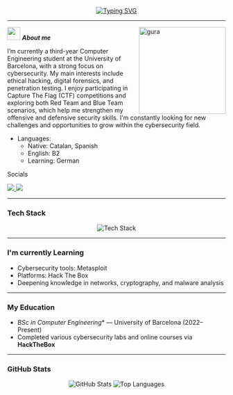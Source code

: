<!-- Cyber GIF Banner -->

<!-- Hacker image/banner -->

<!-- Typing SVG hacker style -->
<p align="center">
  <a href="https://git.io/typing-svg">
    <img 
      src="https://readme-typing-svg.demolab.com?font=Fira+Code&size=22&duration=3000&pause=500&color=007BFF&center=true&vCenter=true&multiline=true&width=600&height=90&lines=%3E_Marti+Cabanas+Gaza;Computer+Engineering+Student;%3E_Cybersecurity+Enthusiast" 
      alt="Typing SVG" 
    />
  </a>
</p>


---

<img align="right" width="200px" alt="gura" src="https://media.tenor.com/6NVwNQxJJkIAAAAi/gurawave.gif" />

<img src="https://media.giphy.com/media/ObNTw8Uzwy6KQ/giphy.gif" width="30px">&nbsp;***About me***

I’m currently a third-year Computer Engineering student at the University of Barcelona, with a strong focus on cybersecurity. My main interests include ethical hacking, digital forensics, and penetration testing. I enjoy participating in Capture The Flag (CTF) competitions and exploring both Red Team and Blue Team scenarios, which help me strengthen my offensive and defensive security skills. I'm constantly looking for new challenges and opportunities to grow within the cybersecurity field.
- Languages:
  - Native: Catalan, Spanish
  - English: B2
  - Learning: German
  
Socials
<p>
  <a href="https://www.linkedin.com/in/your-linkedin" target="_blank">
    <img src="https://img.shields.io/badge/LinkedIn-0077B5?style=for-the-badge&logo=linkedin&logoColor=white"/>
  </a>
  <a href="mailto:your-email@example.com">
    <img src="https://img.shields.io/badge/Gmail-D14836?style=for-the-badge&logo=gmail&logoColor=white"/>
  </a>
</p>


---

### Tech Stack

<p align="center">
  <img src="https://skillicons.dev/icons?i=linux,python,bash,git,github,html,css,nodejs,mysql,c,cpp,java,vscode,react" alt="Tech Stack" />
</p>

---

### I'm currently Learning

- Cybersecurity tools: Metasploit
- Platforms: Hack The Box
- Deepening knowledge in networks, cryptography, and malware analysis

---

### My Education

- *BSc in Computer Engineering** — University of Barcelona (2022–Present)
- Completed various cybersecurity labs and online courses via **HackTheBox**

---

### GitHub Stats

<p align="center">
  <img src="https://github-readme-stats.vercel.app/api?username=cabah24&show_icons=true&theme=blueberry" alt="GitHub Stats"/>
  <img src="https://github-readme-stats.vercel.app/api/top-langs/?username=cabah24&layout=compact&theme=blueberry" alt="Top Languages"/>
</p>











